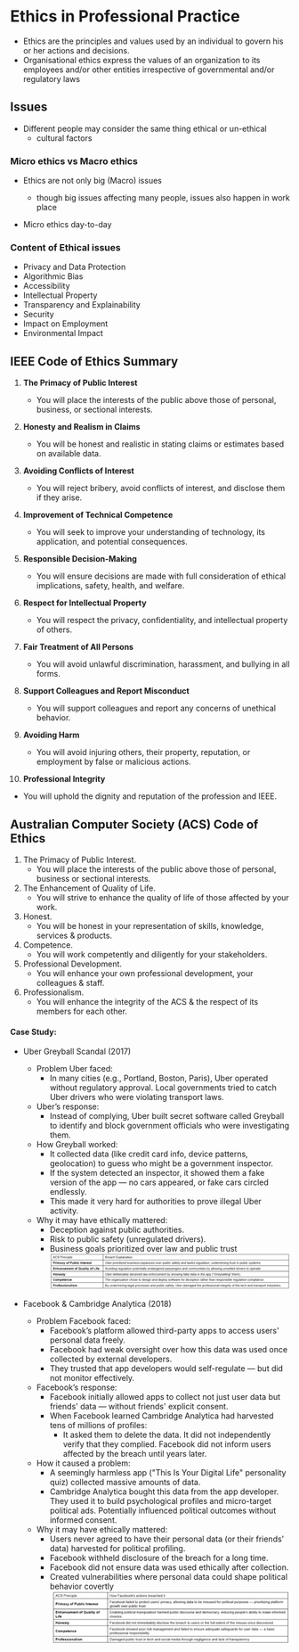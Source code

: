 # Ethics in Professional Practice
- Ethics are the principles and values used by an individual to govern his or her actions and decisions.
- Organisational ethics express the values of an organization to its employees and/or other entities irrespective of governmental and/or regulatory laws

## Issues
- Different people may consider the same thing ethical or un-ethical
    - cultural factors 

### Micro ethics vs Macro ethics
- Ethics are not only big (Macro) issues
    - though big issues affecting many people, issues also happen in work place

- Micro ethics day-to-day

### Content of Ethical issues
- Privacy and Data Protection
- Algorithmic Bias
- Accessibility
- Intellectual Property
- Transparency and Explainability
- Security
- Impact on Employment
- Environmental Impact

## IEEE Code of Ethics Summary

1. **The Primacy of Public Interest**  
   - You will place the interests of the public above those of personal, business, or sectional interests.

2. **Honesty and Realism in Claims**  
   - You will be honest and realistic in stating claims or estimates based on available data.

3. **Avoiding Conflicts of Interest**  
   - You will reject bribery, avoid conflicts of interest, and disclose them if they arise.

4. **Improvement of Technical Competence**  
   - You will seek to improve your understanding of technology, its application, and potential consequences.

5. **Responsible Decision-Making**  
   - You will ensure decisions are made with full consideration of ethical implications, safety, health, and welfare.

6. **Respect for Intellectual Property**  
   - You will respect the privacy, confidentiality, and intellectual property of others.

7. **Fair Treatment of All Persons**  
   - You will avoid unlawful discrimination, harassment, and bullying in all forms.

8. **Support Colleagues and Report Misconduct**  
   - You will support colleagues and report any concerns of unethical behavior.

9. **Avoiding Harm**  
   - You will avoid injuring others, their property, reputation, or employment by false or malicious actions.

10. **Professional Integrity**  
   - You will uphold the dignity and reputation of the profession and IEEE.


## Australian Computer Society (ACS) Code of Ethics
1. The Primacy of Public Interest.
    - You will place the interests of the public above those of personal, business or sectional interests.
2. The Enhancement of Quality of Life.
    - You will strive to enhance the quality of life of those affected by your work.
3. Honest.
    - You will be honest in your representation of skills, knowledge, services & products.
4. Competence.
    - You will work competently and diligently for your stakeholders.
5. Professional Development.
    - You will enhance your own professional development, your colleagues & staff.
6. Professionalism.
    - You will enhance the integrity of the ACS & the respect of its members for each other.


#### Case Study: 
- Uber Greyball Scandal (2017)
    - Problem Uber faced:
        - In many cities (e.g., Portland, Boston, Paris), Uber operated without regulatory approval. Local governments tried to catch Uber drivers who were violating transport laws.
    - Uber’s response:
        - Instead of complying, Uber built secret software called Greyball to identify and block government officials who were investigating them.
    - How Greyball worked:
        - It collected data (like credit card info, device patterns, geolocation) to guess who might be a government inspector.
        - If the system detected an inspector, it showed them a fake version of the app — no cars appeared, or fake cars circled endlessly.
        - This made it very hard for authorities to prove illegal Uber activity.
    - Why it may have ethically mattered:
        - Deception against public authorities.
        - Risk to public safety (unregulated drivers).
        - Business goals prioritized over law and public trust
        ![alt text](acs_1.png)

- Facebook & Cambridge Analytica (2018)
    - Problem Facebook faced:
        - Facebook’s platform allowed third-party apps to access users' personal data freely.
        - Facebook had weak oversight over how this data was used once collected by external developers.
        - They trusted that app developers would self-regulate — but did not monitor effectively.
    - Facebook’s response:
        - Facebook initially allowed apps to collect not just user data but friends' data — without friends' explicit consent.
        - When Facebook learned Cambridge Analytica had harvested tens of millions of profiles:
            - It asked them to delete the data. It did not independently verify that they complied. Facebook did not inform users affected by the breach until years later.
    - How it caused a problem:
        - A seemingly harmless app ("This Is Your Digital Life" personality quiz) collected massive amounts of data.
        - Cambridge Analytica bought this data from the app developer. They used it to build psychological profiles and micro-target political ads. Potentially influenced political outcomes without informed consent.
    - Why it may have ethically mattered:
        - Users never agreed to have their personal data (or their friends' data) harvested for political profiling.
        - Facebook withheld disclosure of the breach for a long time.
        - Facebook did not ensure data was used ethically after collection.
        - Created vulnerabilities where personal data could shape political behavior covertly
        ![alt text](acs_2.png)